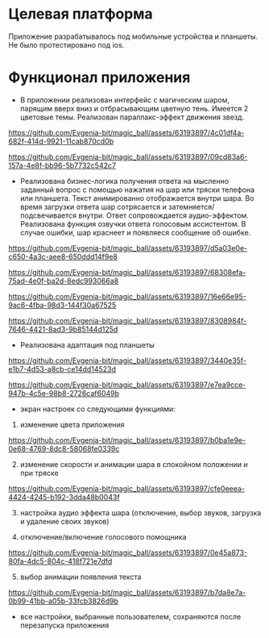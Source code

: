 # Целевая платформа
Приложение разрабатывалось под мобильные устройства и планшеты. Не было протестировано под ios.

# Функционал приложения
- В приложении реализован интерфейс с магическим шаром, парящим вверх вниз и отбрасывающим цветную тень. Имеется 2 цветовые темы. Реализован параллакс-эффект движения звезд.

https://github.com/Evgenia-bit/magic_ball/assets/63193897/4c01df4a-682f-414d-9921-11cab870cd0b

https://github.com/Evgenia-bit/magic_ball/assets/63193897/09cd83a6-157a-4e8f-bb96-5b7732c542c7


- Реализована бизнес-логика получения ответа на мысленно заданный вопрос с помощью нажатия на шар или тряски телефона или планшета. Текст анимированно отображается внутри шара. Во время загрузки ответа шар сотрясается и затемняется/подсвечивается внутри. Ответ сопровождается аудио-эффектом. Реализована функция озвучки ответа голосовым ассистентом. В случае ошибки, шар краснеет и появляеся сообщение об ошибке.

https://github.com/Evgenia-bit/magic_ball/assets/63193897/d5a03e0e-c650-4a3c-aee8-650ddd14f9e8

https://github.com/Evgenia-bit/magic_ball/assets/63193897/68308efa-75ad-4e0f-ba2d-8edc993066a8

https://github.com/Evgenia-bit/magic_ball/assets/63193897/16e66e95-9ac6-4fba-98d3-144f30a67525

https://github.com/Evgenia-bit/magic_ball/assets/63193897/8308984f-7646-4421-8ad3-9b85144d125d

- Реализована адаптация под планшеты 

https://github.com/Evgenia-bit/magic_ball/assets/63193897/3440e35f-e1b7-4d53-a8cb-ce14dd14523d

https://github.com/Evgenia-bit/magic_ball/assets/63193897/e7ea9cce-947b-4c5e-98b8-2726caf6049b


- экран настроек со следующими функциями:
1.  изменение цвета приложения

https://github.com/Evgenia-bit/magic_ball/assets/63193897/b0ba1e9e-0e68-4769-8dc8-58068fe0339c


2.  изменение скорости и анимации шара в спокойном положении и при тряске 


https://github.com/Evgenia-bit/magic_ball/assets/63193897/cfe0eeea-4424-4245-b192-3dda48b0043f


3. настройка аудио эффекта шара (отключение, выбор звуков, загрузка и удаление своих звуков) 

  
4. отключение/включение голосового помощника


https://github.com/Evgenia-bit/magic_ball/assets/63193897/0e45a873-80fa-4dc5-804c-418f721e7dfd


5. выбор анимации появления текста 


https://github.com/Evgenia-bit/magic_ball/assets/63193897/b7da8e7a-0b99-41bb-a05b-33fcb3826d9b


- все настройки, выбранные пользователем, сохраняются после перезапуска приложения



